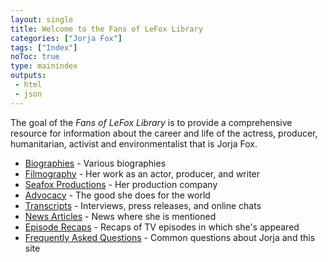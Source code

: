 ```yaml
---
layout: single
title: Welcome to the Fans of LeFox Library
categories: ["Jorja Fox"]
tags: ["Index"]
noToc: true
type: mainindex
outputs:
 - html
 - json
---
```


The goal of the *Fans of LeFox Library* is to provide a comprehensive resource for information about the career and life of the actress, producer, humanitarian, activist and environmentalist that is Jorja Fox.

* [Biographies](biographies) - Various biographies
* [Filmography](filmography) - Her work as an actor, producer, and writer
* [Seafox Productions](seafox) - Her production company
* [Advocacy](advocacy) - The good she does for the world
* [Transcripts](transcript) - Interviews, press releases, and online chats
* [News Articles](news) - News where she is mentioned
* [Episode Recaps](recaps) - Recaps of TV episodes in which she's appeared
* [Frequently Asked Questions](faq) - Common questions about Jorja and this site
